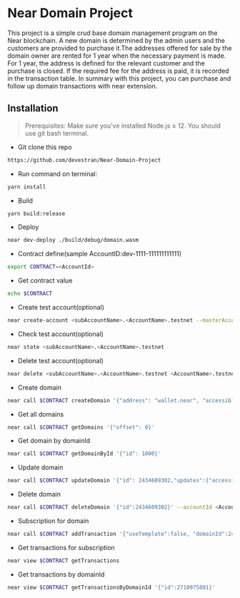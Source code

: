 # Near Domain Project
This project is a simple crud base domain management program on the Near blockchain. A new domain is determined by the admin users and the customers are provided to purchase it.The addresses offered for sale by the domain owner are rented for 1 year when the necessary payment is made. For 1 year, the address is defined for the relevant customer and the purchase is closed. If the required fee for the address is paid, it is recorded in the transaction table. In summary with this project, you can purchase and follow up domain transactions with near extension.
## Installation
>  Prerequisites: Make sure you've installed Node.js ≥ 12. You should use git bash terminal.
- Git clone this repo
```sh 
https://github.com/devestran/Near-Domain-Project 
```
- Run command on terminal:
```sh 
yarn install
```
- Build
```sh 
yarn build:release
```
- Deploy
```sh 
near dev-deploy ./build/debug/domain.wasm
```
- Contract define(sample AccountID:dev-1111-111111111111)
```sh 
export CONTRACT=<AccountId>
```
- Get contract value
```sh 
echo $CONTRACT
```
- Create test account(optional)
```sh 
near create-account <subAccountName>.<AccountName>.testnet --masterAccount <AccountName>.testnet --initialBalance 20
```
- Check test account(optional)
```sh 
near state <subAccountName>.<AccountName>.testnet
```
- Delete test account(optional)
```sh 
near delete <subAccountName>.<AccountName>.testnet <AccountName>.testnet
```
- Create domain
```sh 
near call $CONTRACT createDomain '{"address": "wallet.near", "accessible": true, "description": "Available near url", "price": "1000000000000000000000000"}' 
```
- Get all domains
```sh 
near call $CONTRACT getDomains '{"offset": 0}' 
```
- Get domain by domainId
```sh 
near call $CONTRACT getDomainById '{"id": 1000}' 
```
- Update domain
```sh 
near call $CONTRACT updateDomain '{"id": 2434609302,"updates":{"accessible":false,"description":"change","createdDate":0, "expiredDate":0,"price":"2000000000000000000000000"}}' --accountId <AccountName>.testnet
```
- Delete domain
```sh 
near call $CONTRACT deleteDomain '{"id":2434609302}' --accountId <AccountName>.testnet
```
- Subscription for domain
```sh 
near call $CONTRACT addTransaction '{"useTemplate":false, "domainId":2434609302}' --accountId <AccountName>.testnet --deposit 4
```
- Get transactions for subscription
```sh 
near view $CONTRACT getTransactions
```
- Get transactions by domainId
```sh 
near view $CONTRACT getTransactionsByDomainId '{"id":2710975801}'
```

